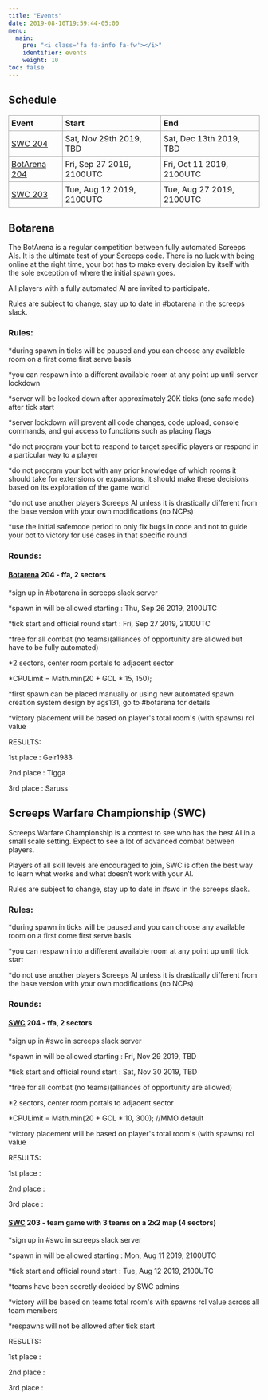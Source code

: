 ```yaml
---
title: "Events"
date: 2019-08-10T19:59:44-05:00
menu:
  main:
    pre: "<i class='fa fa-info fa-fw'></i>"
    identifier: events
    weight: 10
toc: false
---
```


## Schedule

| Event                  | Start                     | End                       |
|:-----------------------|:--------------------------|:--------------------------|
| [SWC 204](#SWC204)     | Sat, Nov 29th 2019, TBD   | Sat, Dec 13th 2019, TBD   |
| [BotArena 204](#BA204) | Fri, Sep 27 2019, 2100UTC | Fri, Oct 11 2019, 2100UTC |
| [SWC 203](#SWC203)     | Tue, Aug 12 2019, 2100UTC | Tue, Aug 27 2019, 2100UTC |

<style>
table {
  border-collapse: collapse;
}
td, th {
  padding: 5px;
  border: 1px solid #AAA;
}
</style>


<a name="Botarena"></a>
## Botarena
The BotArena is a regular competition between fully automated Screeps AIs. It is the ultimate test of your Screeps code. There is no luck with being online at the right time, your bot has to make every decision by itself with the sole exception of where the initial spawn goes.

All players with a fully automated AI are invited to participate.

Rules are subject to change, stay up to date in #botarena in the screeps slack.

### Rules:

*during spawn in ticks will be paused and you can choose any available room on a first come first serve basis

*you can respawn into a different available room at any point up until server lockdown

*server will be locked down after approximately 20K ticks (one safe mode) after tick start

*server lockdown will prevent all code changes, code upload, console commands, and gui access to functions such as placing flags

*do not program your bot to respond to target specific players or respond in a particular way to a player

*do not program your bot with any prior knowledge of which rooms it should take for extensions or expansions, it should make these decisions based on its exploration of the game world

*do not use another players Screeps AI unless it is drastically different from the base version with your own modifications (no NCPs)

*use the initial safemode period to only fix bugs in code and not to guide your bot to victory for use cases in that specific round

### Rounds:
<a name="BA204"></a>
#### [Botarena](#Botarena) 204 - ffa, 2 sectors

*sign up in #botarena in screeps slack server

*spawn in will be allowed starting : Thu, Sep 26 2019, 2100UTC

*tick start and official round start : Fri, Sep 27 2019, 2100UTC

*free for all combat (no teams)(alliances of opportunity are allowed but have to be fully automated)

*2 sectors, center room portals to adjacent sector

*CPULimit = Math.min(20 + GCL * 15, 150);

*first spawn can be placed manually or using new automated spawn creation system design by ags131, go to #botarena for details

*victory placement will be based on player's total room's (with spawns) rcl value

RESULTS:

1st place : Geir1983

2nd place : Tigga

3rd place : Saruss

<a name="SWC"></a>
## Screeps Warfare Championship (SWC)
Screeps Warfare Championship is a contest to see who has the best AI in a small scale setting. Expect to see a lot of advanced combat between players.

Players of all skill levels are encouraged to join, SWC is often the best way to learn what works and what doesn’t work with your AI.

Rules are subject to change, stay up to date in #swc in the screeps slack.

### Rules:

*during spawn in ticks will be paused and you can choose any available room on a first come first serve basis

*you can respawn into a different available room at any point up until tick start

*do not use another players Screeps AI unless it is drastically different from the base version with your own modifications (no NCPs)

### Rounds:
<a name="SWC204"></a>
#### [SWC](#SWC) 204 - ffa, 2 sectors

*sign up in #swc in screeps slack server

*spawn in will be allowed starting : Fri, Nov 29 2019, TBD

*tick start and official round start : Sat, Nov 30 2019, TBD

*free for all combat (no teams)(alliances of opportunity are allowed)

*2 sectors, center room portals to adjacent sector

*CPULimit = Math.min(20 + GCL * 10, 300); //MMO default

*victory placement will be based on player's total room's (with spawns) rcl value

RESULTS:

1st place :

2nd place :

3rd place :

<a name="SWC203"></a>
#### [SWC](#SWC) 203 - team game with 3 teams on a 2x2 map (4 sectors)

*sign up in #swc in screeps slack server

*spawn in will be allowed starting : Mon, Aug 11 2019, 2100UTC

*tick start and official round start : Tue, Aug 12 2019, 2100UTC

*teams have been secretly decided by SWC admins

*victory will be based on teams total room's with spawns rcl value across all team members

*respawns will not be allowed after tick start

RESULTS:

1st place :

2nd place : 

3rd place :